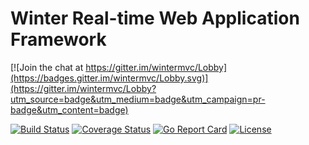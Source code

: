 # Winter Real-time Web Application Framework

[![Join the chat at https://gitter.im/wintermvc/Lobby](https://badges.gitter.im/wintermvc/Lobby.svg)](https://gitter.im/wintermvc/Lobby?utm_source=badge&utm_medium=badge&utm_campaign=pr-badge&utm_content=badge)

[![Build Status](https://travis-ci.org/rrborja/winter.svg?branch=master)](https://travis-ci.org/rrborja/winter)
[![Coverage Status](https://coveralls.io/repos/github/rrborja/winter/badge.svg?branch=master)](https://coveralls.io/github/rrborja/winter?branch=master)
[![Go Report Card](https://goreportcard.com/badge/github.com/rrborja/winter)](https://goreportcard.com/report/github.com/rrborja/winter)
[![License](https://img.shields.io/badge/license-apache_2.0-blue.svg)](./LICENSE.txt)
